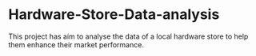 # Hardware-Store-Data-analysis
This project has aim to analyse the data of a local hardware store to help them enhance their market performance.
